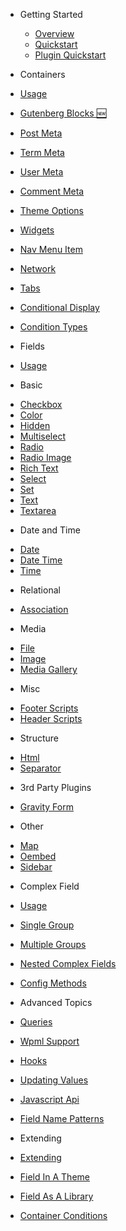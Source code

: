 <details style="display: none;">
  <summary><strong>Switch Version (Click to expand)</strong></summary>

  <ul style="margin-left: 30px;">
    <li><a href="#">master</a></li>
    <li><a href="#">v3.0</a></li>
    <li><a href="#">v2.2</a></li>
    <li><a href="#">v2.1</a></li>
    <li><a href="#">v2.0</a></li>
    <li><a href="#">v1.6</a></li>
    <li><a href="#">v1.4</a></li>
  </ul>

  ---
</details>


* Getting Started

  * [Overview](overview.md)
  * [Quickstart](quickstart.md)
  * [Plugin Quickstart](plugin-quickstart.md)

* Containers

 * [Usage](containers/usage.md)
 * [Gutenberg Blocks :new:](containers/gutenberg-blocks.md)
 * [Post Meta](containers/post-meta.md)
 * [Term Meta](containers/term-meta.md)
 * [User Meta](containers/user-meta.md)
 * [Comment Meta](containers/comment-meta.md)
 * [Theme Options](containers/theme-options.md)
 * [Widgets](containers/widgets.md)
 * [Nav Menu Item](containers/nav-menu-item.md)
 * [Network](containers/network.md)
 * [Tabs](containers/tabs.md)
 * [Conditional Display](containers/conditional-display.md)
 * [Condition Types](containers/condition-types.md)

* Fields

 * [Usage](fields/usage.md)

 * Basic
  - [Checkbox](fields/checkbox.md)
  - [Color](fields/color.md)
  - [Hidden](fields/hidden.md)
  - [Multiselect](fields/multiselect.md)
  - [Radio](fields/radio.md)
  - [Radio Image](fields/radio-image.md)
  - [Rich Text](fields/rich-text.md)
  - [Select](fields/select.md)
  - [Set](fields/set.md)
  - [Text](fields/text.md)
  - [Textarea](fields/textarea.md)

 * Date and Time
  - [Date](fields/date.md)
  - [Date Time](fields/date-time.md)
  - [Time](fields/time.md)

 * Relational
  - [Association](fields/association.md)

 * Media
  - [File](fields/file.md)
  - [Image](fields/image.md)
  - [Media Gallery](fields/media-gallery.md)

 * Misc
  - [Footer Scripts](fields/footer-scripts.md)
  - [Header Scripts](fields/header-scripts.md)

 * Structure
  - [Html](fields/html.md)
  - [Separator](fields/separator.md)

 * 3rd Party Plugins
  - [Gravity Form](fields/gravity-form.md)

 * Other
  - [Map](fields/map.md)
  - [Oembed](fields/oembed.md)
  - [Sidebar](fields/sidebar.md)

* Complex Field

 * [Usage](complex-field/usage.md)
 * [Single Group](complex-field/single-group.md)
 * [Multiple Groups](complex-field/multiple-groups.md)
 * [Nested Complex Fields](complex-field/nested-complex-fields.md)
 * [Config Methods](complex-field/config-methods.md)

* Advanced Topics

 * [Queries](advanced-topics/queries.md)
 * [Wpml Support](advanced-topics/wpml-support.md)
 * [Hooks](advanced-topics/hooks.md)
 * [Updating Values](advanced-topics/updating-values.md)
 * [Javascript Api](advanced-topics/javascript-api.md)
 * [Field Name Patterns](advanced-topics/field-name-patterns.md)

* Extending

 * [Extending](extending/extending.md)
 * [Field In A Theme](extending/field-in-a-theme.md)
 * [Field As A Library](extending/field-as-a-library.md)
 * [Container Conditions](extending/container-conditions.md)

